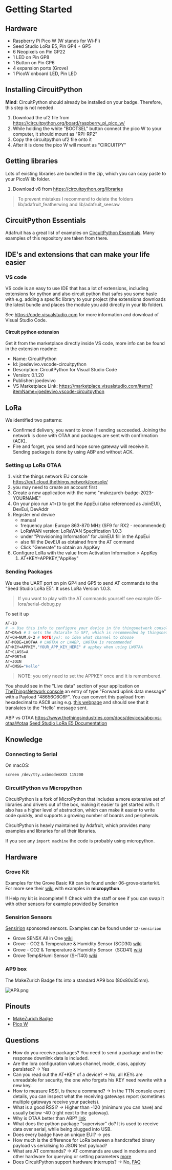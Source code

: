 # Getting Started

## Hardware

* Raspberry Pi Pico W (W stands for Wi-Fi)
* Seed Studio LoRa E5, Pin GP4 + GP5
* 6 Neopixels on Pin GP22
* 1 LED on Pin GP8
* 1 Button on Pin GP6
* 4 expansion ports (Grove)
* 1 PicoW onboard LED, Pin LED

## Installing CircuitPython

**Mind**: CircuitPython should already be installed on your badge.
Therefore, this step is not needed.

1. Download the uf2 file from https://circuitpython.org/board/raspberry_pi_pico_w/
2. While holding the white "BOOTSEL" button connect the pico W to your computer, it should mount as "RPI-RP2"
3. Copy the circuitpython uf2 file onto it
4. After it is done the pico W will mount as "CIRCUITPY"

## Getting libraries

Lots of existing libraries are bundled in the zip, which you can copy paste to your PicoW lib folder.

1. Download v8 from https://circuitpython.org/libraries

> To prevent mistakes I recommend to delete the folders lib/adafruit_featherwing and lib/adafruit_seesaw

## CircuitPython Essentials
Adafruit has a great list of examples on [CircuitPython Essentials](https://learn.adafruit.com/circuitpython-essentials/circuitpython-essentials). Many examples of this repository are taken from there.

## IDE's and extensions that can make your life easier

### VS code

VS code is an easy to use IDE that has a lot of extensions, including extensions for python and also circuit python that safes you some hasle with e.g. adding a specific library to your project (the extensions downloads the latest bundle and places the module you add directly in your lib folder).

See https://code.visualstudio.com for more information and download of Visual Studio Code.

#### Circuit python extension

Get it from the marketplace directly inside VS code, more info can be found in the extension readme:
- Name: CircuitPython
- Id: joedevivo.vscode-circuitpython
- Description: CircuitPython for Visual Studio Code
- Version: 0.1.20
- Publisher: joedevivo
- VS Marketplace Link: https://marketplace.visualstudio.com/items?itemName=joedevivo.vscode-circuitpython

## LoRa
We identified two patterns:
* Confirmed delivery, you want to know if sending succeeded. Joining the network is done with OTAA and packages are sent with confirmation (ACK).
* Fire and forget, you send and hope some gateway will receive it. Sending package is done by using ABP and without ACK.

### Setting up LoRa OTAA

1. visit the things network EU console https://eu1.cloud.thethings.network/console/
2. you may need to create an account first
3. Create a new application with the name "makezurch-badge-2023-YOURNAME"
4. On your pico run `AT+ID` to get the AppEui (also referenced as JoinEUI), DevEui, DevAddr
5. Register end device
    * manual
    * frequency plan: Europe 863-870 MHz (SF9 for RX2 - recommended)
    * LoRaWAN version: LoRaWAN Specification 1.0.3
    * under "Provisioning Information" for JoinEUI fill in the AppEui
    * also fill the DevEUI as obtained from the AT command
    * Click "Generate" to obtain an AppKey
6. Configure LoRa with the value from Activation Information > AppKey
   1. AT+KEY=APPKEY,"AppKey"

### Sending Packages

We use the UART port on pin GP4 and GP5 to send AT commands to the "Seed Studio LoRa E5".
It uses LoRa Version 1.0.3.

> If you want to play with the AT commands yourself see example 05-lora/serial-debug.py

To set it up

```bash
AT+ID
# -> Use this info to configure your device in the thingsnetwork console
AT+DR=5 # 5 sets the datarate to SF7, which is recommended by thingsnetwork
AT+CH=NUM,0-2 # NOTE(yw): no idea what channel to choose
AT+MODE=LWOTAA # LWOTAA or LWABP, LWOTAA is recommended
AT+KEY=APPKEY,"YOUR_APP_KEY_HERE" # appkey when using LWOTAA
AT+CLASS=A
AT+PORT=8
AT+JOIN
AT+CMSG="Hello"
```

> NOTE: you only need to set the APPKEY once and it is remembered.

You should see in the "Live data" section of your application on
[TheThingsNetwork console](https://eu1.cloud.thethings.network/console/)
an entry of type "Forward uplink data message" with a Payload
"48656C6C6F". You can convert this payload from hexadecimal to ASCII
using e.g. [this webpage](https://www.rapidtables.com/convert/number/hex-to-ascii.html)
and should see that it translates to the "Hello" message sent.

ABP vs OTAA https://www.thethingsindustries.com/docs/devices/abp-vs-otaa/#otaa
[Seed Studio LoRa E5 Documentation](https://files.seeedstudio.com/products/317990687/res/LoRa-E5%20AT%20Command%20Specification_V1.0%20.pdf)

## Knowledge

### Connecting to Serial

On macOS:

```bash
screen /dev/tty.usbmodemXXX 115200
```

### CircuitPython vs Micropython
CircuitPython is a fork of MicroPython that includes a more extensive set of libraries and drivers out of the box, making it easier to get started with. It also has a higher level of abstraction, which can make it easier to write code quickly, and supports a growing number of boards and peripherals.

CircuitPython is heavly maintained by Adafruit, which provides many examples and libraries for all their libraries.

If you see any `import machine` the code is probably using micropython.

## Hardware

### Grove Kit
Examples for the Grove Basic Kit can be found under 06-grove-starterkit.
For more see their [wiki](https://wiki.seeedstudio.com/Grove-Starter-Kit-for-Raspberry-Pi-Pico/) with examples in **micropython**.

‼️ Help my kit is incomplete! ‼️ Check with the staff or see if you can swap it with other sensors for example provided by Sensirion

### Sensirion Sensors
[Sensirion](https://www.sensirion.com) sponsored sensors. Examples can be found under `12-sensirion`

* Grove SEN5X All in One [wiki](https://wiki.seeedstudio.com/Grove_SEN5X_All_in_One/)
* Grove - CO2 & Temperature & Humidity Sensor (SCD30) [wiki](https://wiki.seeedstudio.com/Grove-CO2_Temperature_Humidity_Sensor-SCD30/)
* Grove - CO2 & Temperature & Humidity Sensor（SCD41) [wiki](https://wiki.seeedstudio.com/Grove-CO2_&_Temperature_&_Humidity_Sensor-SCD41/)
* Grove Temp&Humi Sensor (SHT40) [wiki](https://wiki.seeedstudio.com/Grove-SHT4x/)

### AP9 box

The MakeZurich Badge fits into a standard AP9 box (80x80x35mm).

![AP9.png](pictures/AP9.png)

## Pinouts

* [MakeZurich Badge](pinout.png)
* [Pico W](picow-pinout.png)

## Questions
* How do you receive packages? You need to send a package and in the response downlink data is included.
* Are the lora configuration values channel, mode, class, appkey persisted? -> Yes
* Can you read out the AT+KEY of a device? -> No, all KEYs are unreadable for security, the one who forgets his KEY need rewrite with a new key.
* How to measure RSSI, is there a command? -> In the TTN console event details, you can inspect what the receiving gateways report (sometimes multiple gateways receive your packets).
* What is a good RSSI? -> Higher than -120 (minimum you can have) and usually below -40 (right next to the gateway).
* Why is OTAA better than ABP? [link](https://www.thethingsindustries.com/docs/devices/abp-vs-otaa/#otaa)
* What does the python package "supervisor" do? It is used to receive data over serial, while being plugged into USB.
* Does every badge have an unique EUI? -> yes
* How much is the difference for LoRa between a handcrafted binary payload vs serialising to JSON text payload?
* What are AT commands? -> AT commands are used in modems and other hardware for querying or setting parameters [more](https://www.commfront.com/pages/at-commands)
* Does CircuitPython support hardware interrupts? -> No, [FAQ](https://learn.adafruit.com/cooperative-multitasking-in-circuitpython-with-asyncio?view=all#faq-3106700)
